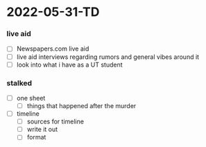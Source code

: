 # 2022-05-31-TD
### live aid 
- [ ] Newspapers.com live aid
- [ ] live aid interviews regarding rumors and general vibes around it
- [ ] look into what i have as a UT student

### stalked
- [ ] one sheet
  - [ ] things that happened after the murder
- [ ] timeline
  - [ ] sources for timeline 
  - [ ] write it out
  - [ ] format